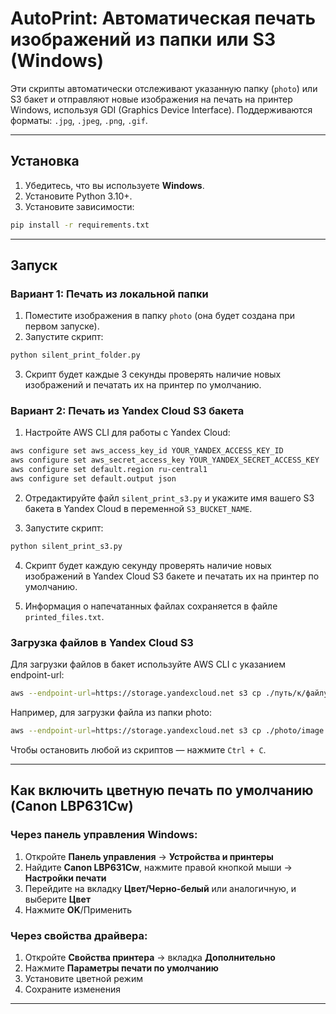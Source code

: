 # AutoPrint: Автоматическая печать изображений из папки или S3 (Windows)

Эти скрипты автоматически отслеживают указанную папку (`photo`) или S3 бакет и отправляют новые изображения на печать на принтер Windows, используя GDI (Graphics Device Interface). Поддерживаются форматы: `.jpg`, `.jpeg`, `.png`, `.gif`.

---

## Установка

1. Убедитесь, что вы используете **Windows**.
2. Установите Python 3.10+.
3. Установите зависимости:

```bash
pip install -r requirements.txt
```

---

## Запуск

### Вариант 1: Печать из локальной папки

1. Поместите изображения в папку `photo` (она будет создана при первом запуске).
2. Запустите скрипт:

```bash
python silent_print_folder.py
```

3. Скрипт будет каждые 3 секунды проверять наличие новых изображений и печатать их на принтер по умолчанию.

### Вариант 2: Печать из Yandex Cloud S3 бакета

1. Настройте AWS CLI для работы с Yandex Cloud:

```bash
aws configure set aws_access_key_id YOUR_YANDEX_ACCESS_KEY_ID
aws configure set aws_secret_access_key YOUR_YANDEX_SECRET_ACCESS_KEY
aws configure set default.region ru-central1
aws configure set default.output json
```

2. Отредактируйте файл `silent_print_s3.py` и укажите имя вашего S3 бакета в Yandex Cloud в переменной `S3_BUCKET_NAME`.

3. Запустите скрипт:

```bash
python silent_print_s3.py
```

4. Скрипт будет каждую секунду проверять наличие новых изображений в Yandex Cloud S3 бакете и печатать их на принтер по умолчанию.

5. Информация о напечатанных файлах сохраняется в файле `printed_files.txt`.

### Загрузка файлов в Yandex Cloud S3

Для загрузки файлов в бакет используйте AWS CLI с указанием endpoint-url:

```bash
aws --endpoint-url=https://storage.yandexcloud.net s3 cp ./путь/к/файлу.png s3://имя-бакета/имя-файла.png
```

Например, для загрузки файла из папки photo:

```bash
aws --endpoint-url=https://storage.yandexcloud.net s3 cp ./photo/image.png s3://wikilect-ecom-expo-may-2025/image.png
```

Чтобы остановить любой из скриптов — нажмите `Ctrl + C`.

---

## Как включить цветную печать по умолчанию (Canon LBP631Cw)

### Через панель управления Windows:

1. Откройте **Панель управления** → **Устройства и принтеры**
2. Найдите **Canon LBP631Cw**, нажмите правой кнопкой мыши → **Настройки печати**
3. Перейдите на вкладку **Цвет/Черно-белый** или аналогичную, и выберите **Цвет**
4. Нажмите **OK**/Применить

### Через свойства драйвера:

1. Откройте **Свойства принтера** → вкладка **Дополнительно**
2. Нажмите **Параметры печати по умолчанию**
3. Установите цветной режим
4. Сохраните изменения

---


